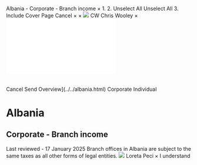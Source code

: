 Albania - Corporate - Branch income
×
1.
2.
Unselect All
Unselect All
3.
Include Cover Page
Cancel
×
×
![](../../-/media/world-wide-tax-summaries/attachments/global---chris-wooley.ashx%3Frev=ac5e5f3223b34096b1afc2a6009c7320&revision=ac5e5f32-23b3-4096-b1af-c2a6009c7320&hash=859B7ADC84DC2CBEC9760E9E6EE7DE6D0A8BFCDF)
CW
Chris Wooley
×
![](branch-income.html)
######
Cancel
Send
Overview](../../albania.html)
Corporate
Individual
# Albania
## Corporate - Branch income
Last reviewed - 17 January 2025
Branch offices in Albania are subject to the same taxes as all other forms of legal entities.
![](../../-/media/world-wide-tax-summaries/attachments/albania_kosovo---loreta_peci.ashx%3Frev=2ff41f7c01a94d039e7aafa977b384db&revision=2ff41f7c-01a9-4d03-9e7a-afa977b384db&hash=55AC396F685CC0AD5A8599FF8C86F658641A6DE5)
Loreta Peci
×
I understand